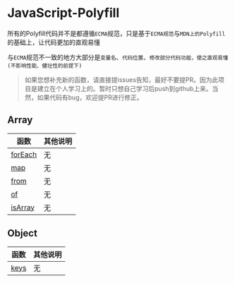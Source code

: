# JavaScript-Polyfill

所有的Polyfill代码并不是都遵循`ECMA`规范，只是基于`ECMA规范`与`MDN上的Polyfill`的基础上，让代码更加的直观易懂

与`ECMA`规范不一致的地方大部分是`变量名`、`代码位置`、`修改部分代码功能，使之直观易懂(不影响性能、健壮性的前提下)`

> 如果您想补充新的函数，请直接提issues告知，最好不要提PR。因为此项目是建立在个人学习上的。暂时只想自己学习后push到github上来。当然，如果代码有bug，欢迎提PR进行修正。

## Array

| 函数 | 其他说明 |
| --- | ---
| [forEach](https://github.com/BlackHole1/JavaScript-Polyfill/blob/master/Array/forEach.js) | 无
| [map](https://github.com/BlackHole1/JavaScript-Polyfill/blob/master/Array/map.js) | 无
| [from](https://github.com/BlackHole1/JavaScript-Polyfill/blob/master/Array/from.js) | 无
| [of](https://github.com/BlackHole1/JavaScript-Polyfill/blob/master/Array/of.js) | 无
| [isArray](https://github.com/BlackHole1/JavaScript-Polyfill/blob/master/Array/isArray.js) | 无

## Object

| 函数 | 其他说明 |
| --- | ---
| [keys](https://github.com/BlackHole1/JavaScript-Polyfill/blob/master/Object/keys.js) | 无
